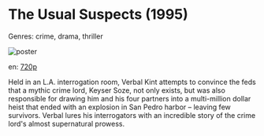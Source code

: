 # The Usual Suspects (1995)

Genres: crime, drama, thriller

![poster](http://image.tmdb.org/t/p/w500/jgJoRWltoS17nD5MAQ1yK2Ztefw.jpg)

en:
  [720p](magnet:?xt=urn:btih:DD0F78A25C32EAA98F237BD29B43FE867B7BE751&tr=udp://glotorrents.pw:6969/announce&tr=udp://tracker.opentrackr.org:1337/announce&tr=udp://torrent.gresille.org:80/announce&tr=udp://tracker.openbittorrent.com:80&tr=udp://tracker.coppersurfer.tk:6969&tr=udp://tracker.leechers-paradise.org:6969&tr=udp://p4p.arenabg.ch:1337&tr=udp://tracker.internetwarriors.net:1337)
  


Held in an L.A. interrogation room, Verbal Kint attempts to convince the feds that a mythic crime lord, Keyser Soze, not only exists, but was also responsible for drawing him and his four partners into a multi-million dollar heist that ended with an explosion in San Pedro harbor – leaving few survivors. Verbal lures his interrogators with an incredible story of the crime lord's almost supernatural prowess.